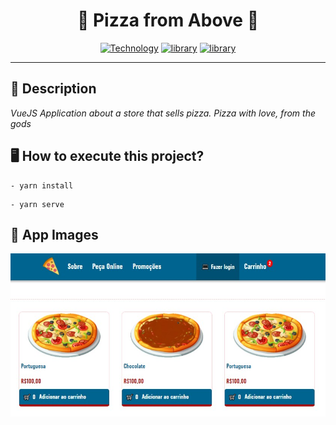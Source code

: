 <h1 align="center">🍕 Pizza from Above 🍕</h1>

[Vuex-url]: https://cli.vuejs.org/
[Vuex-image]: https://img.shields.io/badge/Vuex-darkgreen?style=square&logo=Vue.JS&logoColor=green&labelColor=gray&label=^4.0.0-0

[VueJS-url]: https://vuejs.org/
[VueJS-image]: https://img.shields.io/badge/Vue.JS-green?style=square&logo=Vue.JS&logoColor=green&labelColor=gray&label=^3.0.0

[Typescript-url]: https://www.typescriptlang.org/
[Typescript-image]: https://img.shields.io/badge/Typescript-blue?style=square&logo=typescript&logoColor=blue&labelColor=gray&label=~4.1.5

<div align="center">

[![Technology][Vuex-image]][Vuex-url] [![library][VueJS-image]][VueJS-url] [![library][Typescript-image]][Typescript-url]

</div>

---

<h2>📝 Description</h2>

_VueJS Application about a store that sells pizza. Pizza with love, from the gods_


<h2>🖥 How to execute this project?</h2>

```
- yarn install
```

```
- yarn serve
```


<h2>📸 App Images</h2>

[![Pizza-2](https://raw.githubusercontent.com/rickson-simoes/PizzaFromAbove/master/imgs_samples/Pizza-2.jpg "Responsividade Mínima de Projeto")](https://raw.githubusercontent.com/rickson-simoes/PizzaFromAbove/master/imgs_samples/Pizza-2.jpg "Demonstração de projeto")

<!-- [![Pizza-1](https://raw.githubusercontent.com/rickson-simoes/PizzaFromAbove/master/imgs_samples/Pizza-1.jpg "Responsividade Mínima de Projeto")](https://raw.githubusercontent.com/rickson-simoes/PizzaFromAbove/master/imgs_samples/Pizza-1.jpg "Demonstração de projeto") -->
